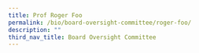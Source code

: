 ```yaml
---
title: Prof Roger Foo
permalink: /bio/board-oversight-committee/roger-foo/
description: ""
third_nav_title: Board Oversight Committee
---
```

